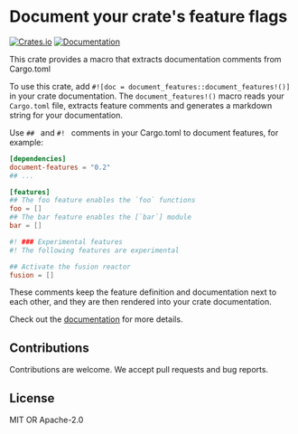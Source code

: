 # Document your crate's feature flags

[![Crates.io](https://img.shields.io/crates/v/document-features)](https://crates.io/crates/document-features)
[![Documentation](https://docs.rs/document-features/badge.svg)](https://docs.rs/document-features/)

This crate provides a macro that extracts documentation comments from Cargo.toml

To use this crate, add `#![doc = document_features::document_features!()]` in your crate documentation.
The `document_features!()` macro reads your `Cargo.toml` file, extracts feature comments and generates
a markdown string for your documentation.

Use `## ` and `#! ` comments in your Cargo.toml to document features, for example:

```toml
[dependencies]
document-features = "0.2"
## ...

[features]
## The foo feature enables the `foo` functions
foo = []
## The bar feature enables the [`bar`] module
bar = []

#! ### Experimental features
#! The following features are experimental

## Activate the fusion reactor
fusion = []
```

These comments keep the feature definition and documentation next to each other, and they are then
rendered into your crate documentation.

Check out the [documentation](https://docs.rs/document-features/) for more details.

## Contributions

Contributions are welcome. We accept pull requests and bug reports.

## License

MIT OR Apache-2.0
